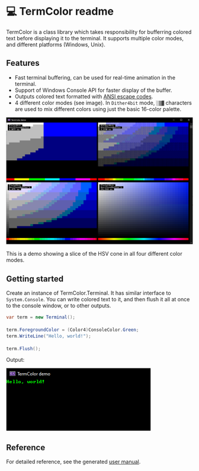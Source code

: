 
# 💻 TermColor readme

TermColor is a class library which takes responsibility for bufferring colored text
before displaying it to the terminal. It supports multiple color modes, and different
platforms (Windows, Unix).

## Features

- Fast terminal buffering, can be used for real-time animation in the terminal.
- Support of Windows Console API for faster display of the buffer.
- Outputs colored text formatted with [ANSI escape codes](https://en.wikipedia.org/wiki/ANSI_escape_code).
- 4 different color modes (see image). In `Dither4bit` mode, `░▒▓` characters are used to mix different colors using just the basic 16-color palette.

![Demo](images/demo.png)

This is a demo showing a slice of the HSV cone in all four different color modes.

## Getting started

Create an instance of TermColor.Terminal. It has similar interface to `System.Console`.
You can write colored text to it, and then flush it all at once to the console window,
or to other outputs.

```cs
var term = new Terminal();

term.ForegroundColor = (Color4)ConsoleColor.Green;
term.WriteLine("Hello, world!");

term.Flush();
```

Output:

![Hello world](images/hello_world.png)

## Reference

For detailed reference, see the generated [user manual](https://muph0.github.io/termcolor/user_manual/html).

